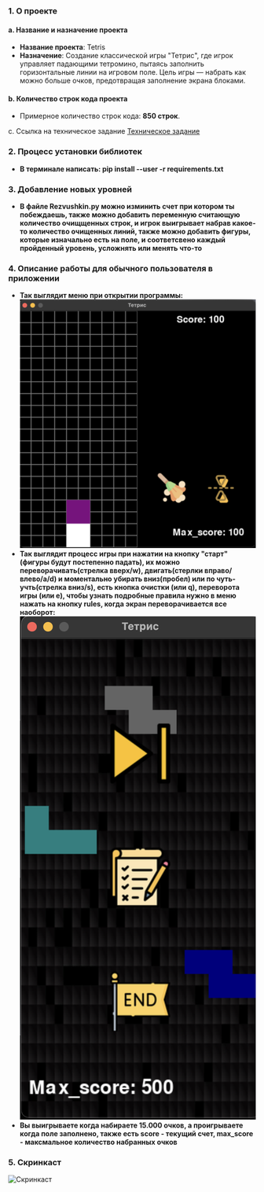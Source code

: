 ### 1. О проекте
#### a. Название и назначение проекта
- **Название проекта**: Tetris
- **Назначение**: Создание классической игры "Тетрис", где игрок управляет падающими тетромино, пытаясь заполнить горизонтальные линии на игровом поле. Цель игры — набрать как можно больше очков, предотвращая заполнение экрана блоками.

#### b. Количество строк кода проекта
- Примерное количество строк кода: **850 строк**.

c. Ссылка на техническое задание
[Техническое задание](materials/technical_specification.md)

### 2. Процесс установки библиотек
-   **В терминале написать:   pip install --user -r requirements.txt**

### 3. Добавление новых уровней
-   **В файле Rezvushkin.py можно изминить счет при котором ты побеждаешь, также можно добавить переменную считающую количество очищщенных строк, и игрок выигрывает набрав какое-то количество очищенных линий, также можно добавить фигуры, которые изначально есть на поле, и соответсвено каждый пройденный уровень, усложнять или менять что-то**

### 4. Описание работы для обычного пользователя в приложении
-   **Так выглядит меню при открытии программы:**
![Меню](materials/menu_screenshot.PNG)
-   **Так выглядит процесс игры при нажатии на кнопку "старт" (фигуры будут постепенно падать), их можно переворачивать(стрелка вверх/w), двигать(стерлки вправо/влево/a/d) и моментально убирать вниз(пробел) или по чуть-учть(стрелка вниз/s), есть кнопка очистки (или q), переворота игры (или e), чтобы узнать подробные правила нужно в меню нажать на кнопку rules, когда экран переворачивается все наоборот:**
![Процесс игры](materials/game_process.PNG)
-   **Вы выигрываете когда набираете 15.000 очков, а проигрываете когда поле заполнено, также есть score - текущий счет, max_score - максмальное количество набранных очков**

### 5. Скринкаст
![Скринкаст](https://rutube.ru/video/private/34e5a094c0d8c18bf7883ae066410b85/?p=UXrfkn9-BjqOmIj7igRpPQ)